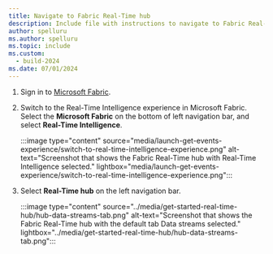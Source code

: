 ```yaml
---
title: Navigate to Fabric Real-Time hub
description: Include file with instructions to navigate to Fabric Real-Time hub.
author: spelluru
ms.author: spelluru
ms.topic: include
ms.custom:
  - build-2024
ms.date: 07/01/2024
---
```


1. Sign in to [Microsoft Fabric](https://fabric.microsoft.com/).
1. Switch to the Real-Time Intelligence experience in Microsoft Fabric. Select the **Microsoft Fabric**  on the bottom of left navigation bar, and select **Real-Time Intelligence**. 

    :::image type="content" source="media/launch-get-events-experience/switch-to-real-time-intelligence-experience.png" alt-text="Screenshot that shows the Fabric Real-Time hub with Real-Time Intelligence selected."  lightbox="media/launch-get-events-experience/switch-to-real-time-intelligence-experience.png":::

1. Select **Real-Time hub** on the left navigation bar. 

    :::image type="content" source="../media/get-started-real-time-hub/hub-data-streams-tab.png" alt-text="Screenshot that shows the Fabric Real-Time hub with the default tab Data streams selected." lightbox="../media/get-started-real-time-hub/hub-data-streams-tab.png":::
